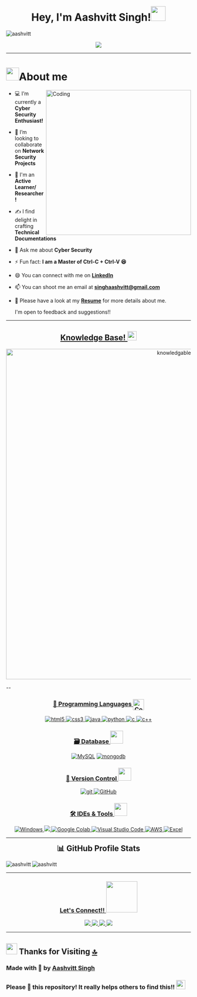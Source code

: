 <h1 align="center"><b>Hey, I'm Aashvitt Singh!</b><img src="https://media.giphy.com/media/hvRJCLFzcasrR4ia7z/giphy.gif" width="40"></h1>

<p align="left"> <img src="https://komarev.com/ghpvc/?username=aashvitt&label=Profile%20views&color=0e75b6&style=flat" alt="aashvitt" /> </p>

<p align="center">
  <a href="https://github.com/fairyland0926"><img src="https://readme-typing-svg.herokuapp.com/?lines=Cyber%20Security%20Enthusiast;Software%20Engineer;Computer%20Science%20Graduate;Updating%20with%20latest%20technologies!!&font=Pacifico&center=true&width=650&height=120&color=58a6ff&vCenter=true&size=45%22"></a>
</p>

----

# <picture><img src = "https://user-images.githubusercontent.com/74038190/213910352-c88211f2-a405-4dc2-af4c-68d77dbb17a2.png" width = 35px></picture>**About me**
<img align="right" alt="Coding" width="395" src="https://user-images.githubusercontent.com/74038190/229223263-cf2e4b07-2615-4f87-9c38-e37600f8381a.gif">

- 💻 I’m currently a **Cyber Security Enthusiast!** 

- 🤝 I’m looking to collaborate on **Network Security Projects**

- 🔎 I'm an **Active Learner/ Researcher!**

- ✍️ I find delight in crafting **Technical Documentations**

- 💬 Ask me about **Cyber Security**

- ⚡ Fun fact: **I am a Master of Ctrl-C + Ctrl-V 😆**

- 😄 You can connect with me on **[LinkedIn](https://www.linkedin.com/in/aashvitt-singh/)**

- 📫 You can shoot me an email at **singhaashvitt@gmail.com**

- 📄 Please have a look at my **[Resume](https://drive.google.com/file/d/1z52UhgOQwjL4SdVvWHxyVhK6MIoODMu4/view?usp=drive_link)** for more details about me.

  I'm open to feedback and suggestions!!


----

<h2 align="center"><u><b>Knowledge Base!  </b></u><img src = "https://media2.giphy.com/media/QssGEmpkyEOhBCb7e1/giphy.gif?cid=ecf05e47a0n3gi1bfqntqmob8g9aid1oyj2wr3ds3mg700bl&rid=giphy.gif" width = 25px></h2>

<div align="center">
  <img  src="https://github.com/Anmol-Baranwal/Cool-GIFs-For-GitHub/assets/74038190/c288471c-be67-4fbb-af44-1c63ee9ed280" width="900"
       alt="knowledgable" /></a>
</div>

--

<h3 align="center"><u><b>💼 Programming Languages  </b></u><img align="center" alt="Coding" width="30" src="https://github.com/7oSkaaa/7oSkaaa/blob/main/Images/Programming_Languages.gif?raw=true"></h3>

<p align="center">
  <a href="https://www.w3.org/html/" target="_blank"> 
    <img src="https://img.shields.io/badge/html5-%23E34F26.svg?style=for-the-badge&logo=html5&logoColor=white" alt="html5"/>
  </a>
  <a href="https://www.w3schools.com/css/" target="_blank">
    <img src="https://img.shields.io/badge/css3-%231572B6.svg?style=for-the-badge&logo=css3&logoColor=white"
      alt="css3"/>
  </a>
  <a href="https://www.java.com/en/" target="_blank"> 
    <img src="https://img.shields.io/badge/java-%23ED8B00.svg?style=for-the-badge&logo=java&logoColor=white" alt="java"/> 
  </a>
  <a href="https://www.python.org/" target="_blank">
    <img src="https://img.shields.io/badge/Python-14354C?style=for-the-badge&logo=python&logoColor=white" alt="python"/>
  </a>
  <a href="https://www.cprogramming.com/" target="_blank">
    <img src="https://img.shields.io/badge/c-%2300599C.svg?style=for-the-badge&logo=c&logoColor=white" alt="c"/>
  </a>
  <a href="https://www.w3schools.com/cpp/" target="_blank">
    <img src="https://img.shields.io/badge/c++-%2300599C.svg?style=for-the-badge&logo=c%2B%2B&logoColor=white" alt="c++"/>
  </a>
</p>


<h3 align="center"><u><b>🗃 Database </b></u><img src = "https://user-images.githubusercontent.com/74038190/212898774-0a96dc1d-c908-4ce8-9dd7-a71aab6e1c2b.gif" width = 35px></h3>

<p align="center">
  <a href="https://www.mysql.com/"><img alt="MySQL" src="https://img.shields.io/badge/MySQL-00000F?style=for-the-badge&logo=mysql&logoColor=white"></a>
  <a href="https://www.mongodb.com/" target="_blank"> 
    <img src="https://img.shields.io/badge/mongodb-47A248.svg?style=for-the-badge&logo=mongodb&logoColor=white"
      alt="mongodb"/> 
  </a> 
</p>


<h3 align="center"><u><b>🧰 Version Control </b></u><img src = "https://user-images.githubusercontent.com/74038190/236119160-976a0405-caa7-470c-9356-16d43402ea0a.gif" width = 35px></h3> 

<p align="center">
  <a href="https://git-scm.com/" target="_blank">
    <img src="https://img.shields.io/badge/git-F05032.svg?style=for-the-badge&logo=git&logoColor=white"
      alt="git"/>
  </a>
  <a href="https://github.com/Lalit3716" target="_blank">
    <img src="https://img.shields.io/badge/github-181717.svg?style=for-the-badge&logo=github&logoColor=white" alt="GitHub" />
  </a>
</p>


<h3 align="center"><u><b>🛠 IDEs  & Tools  </b></u><img src = "https://github.com/7oSkaaa/7oSkaaa/blob/main/Images/Software_Tools.gif?raw=true" width = 35px></h3>

<p align="center">
  <a href="#">
    <img alt="Windows" src="https://img.shields.io/badge/Windows-0078D6?style=for-the-badge&logo=windows&logoColor=white">
  </a>
  <a href="https://www.linux.org/" target="_blank"> 
    <img src="https://img.shields.io/badge/Linux-FCC624?style=for-the-badge&logo=linux&logoColor=black"/>
  </a>
  <!-- <a href="#">
    <img alt="Stack Overflow" src="https://img.shields.io/badge/Stack_Overflow-FE7A16?style=for-the-badge&logo=stack-overflow&logoColor=white">
  </a> -->
  <a href="#">
    <img alt="Google Colab" src="https://img.shields.io/badge/Colab-F9AB00?style=for-the-badge&logo=googlecolab&color=525252">
  </a>
  <a href="#">
    <img alt="Visual Studio Code" src="https://img.shields.io/badge/Visual_Studio_Code-0078D4?style=for-the-badge&logo=visual%20studio%20code&logoColor=white">
  </a>
  <a href="#">
    <img alt="AWS" src="https://img.shields.io/badge/Amazon_AWS-232F3E?style=for-the-badge&logo=amazon-aws&logoColor=white">
  </a>
  <a href="#">
    <img alt="Excel" src="https://img.shields.io/badge/Microsoft_Excel-217346?style=for-the-badge&logo=microsoft-excel&logoColor=white">
  </a>
  <!-- <a href="https://www.canva.com/"_blank"> 
    <img src="https://img.shields.io/badge/Canva-%2300C4CC.svg?style=for-the-badge&logo=Canva&logoColor=white" alt="canva"/>
  </a>
  <a href="https://www.adobe.com/"_blank"> 
    <img src="https://img.shields.io/badge/adobe-%23FF0000.svg?style=for-the-badge&logo=adobe&logoColor=white" alt="adobe"/>
  </a>
  <a href="https://www.figma.com/" target="_blank"> 
    <img src="https://img.shields.io/badge/figma-%23F24E1E.svg?style=for-the-badge&logo=figma&logoColor=white" alt="figma"/>
  </a> -->
</p>


-----


<h2 align="center" style="margin: 5px 10px;">📊 GitHub Profile Stats</h2>
<p><img align="left" src="https://github-readme-stats.vercel.app/api/top-langs?username=aashvitt&show_icons=true&locale=en&layout=compact" alt="aashvitt" /></p>

<p><img align="center" src="https://github-readme-streak-stats.herokuapp.com/?user=aashvitt&" alt="aashvitt" /></p>


-----

<h3 align="center"><u><b>Let's Connect!! </b></u><img src = "https://user-images.githubusercontent.com/74038190/214644145-264f4759-7633-441e-9d67-d8dda9d50d26.gif" width = 85px></h3>

<p align="center">
  <a href="https://www.linkedin.com/in/aashvitt-singh/" target="blank">
    <img src="https://img.shields.io/badge/LinkedIn-0077B5?style=for-the-badge&logo=linkedin&logoColor=white" margin-bottom: 5px;" />
  </a>
  <a href="https://instagram.com/its_ash9" target="blank">
    <img src="https://img.shields.io/badge/Instagram-E4405F?style=for-the-badge&logo=instagram&logoColor=white" margin-bottom: 5px;" />
  </a>
  <a href="https://twitter.com/AashvittSingh?t=b8rVAtNJWrPp0zTCPKgVrA&s=09" target="blank">
    <img src="https://img.shields.io/badge/Twitter-1DA1F2?style=for-the-badge&logo=twitter&logoColor=white" margin-bottom: 5px;" />
  </a>
  <a href="mailto:singhaashvitt@gmail.com" target="blank">
    <img src="https://img.shields.io/badge/Gmail-D14836?style=for-the-badge&logo=gmail&logoColor=white" margin-bottom: 5px;" />
  </a>
</p>

----

<!--- ------------------------------------------------------------------------------------------------------------------------------------------------------ -->
<!--- -- 💜 Thanks For Visiting --------------------------------------------------------------------------------------------------------------------------- -->
<!--- ------------------------------------------------------------------------------------------------------------------------------------------------------ -->

## <img src="https://user-images.githubusercontent.com/74038190/216122041-518ac897-8d92-4c6b-9b3f-ca01dcaf38ee.png" width="30" /> Thanks for Visiting [🔝](#--gifs-for-readme--)

### Made with 💜 by [Aashvitt Singh](https://github.com/Aashvitt)

### Please 🌟 this repository! It really helps others to find this!!  <img src="https://user-images.githubusercontent.com/74038190/216125640-2783ebd5-e63e-4ed1-b491-627a40b24850.png" width="25" />

